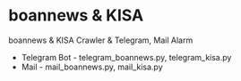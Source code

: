# boannews & KISA
boannews & KISA Crawler & Telegram, Mail Alarm

* Telegram Bot - telegram_boannews.py, telegram_kisa.py
* Mail - mail_boannews.py, mail_kisa.py
